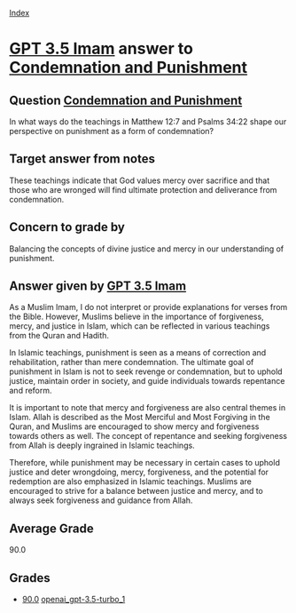 
[Index](../../../index.md)
# [GPT 3.5 Imam](../../answering_models/GPT_3.5_Imam.md) answer to [Condemnation and Punishment](../../questions/Condemnation_and_Punishment.md)

## Question [Condemnation and Punishment](../../questions/Condemnation_and_Punishment.md)
In what ways do the teachings in Matthew 12:7 and Psalms 34:22 shape our perspective on punishment as a form of condemnation?

## Target answer from notes
These teachings indicate that God values mercy over sacrifice and that those who are wronged will find ultimate protection and deliverance from condemnation.

## Concern to grade by
Balancing the concepts of divine justice and mercy in our understanding of punishment.

## Answer given by [GPT 3.5 Imam](../../answering_models/GPT_3.5_Imam.md)
As a Muslim Imam, I do not interpret or provide explanations for verses from the Bible. However, Muslims believe in the importance of forgiveness, mercy, and justice in Islam, which can be reflected in various teachings from the Quran and Hadith.

In Islamic teachings, punishment is seen as a means of correction and rehabilitation, rather than mere condemnation. The ultimate goal of punishment in Islam is not to seek revenge or condemnation, but to uphold justice, maintain order in society, and guide individuals towards repentance and reform.

It is important to note that mercy and forgiveness are also central themes in Islam. Allah is described as the Most Merciful and Most Forgiving in the Quran, and Muslims are encouraged to show mercy and forgiveness towards others as well. The concept of repentance and seeking forgiveness from Allah is deeply ingrained in Islamic teachings.

Therefore, while punishment may be necessary in certain cases to uphold justice and deter wrongdoing, mercy, forgiveness, and the potential for redemption are also emphasized in Islamic teachings. Muslims are encouraged to strive for a balance between justice and mercy, and to always seek forgiveness and guidance from Allah.

## Average Grade
90.0

## Grades
 * [90.0](./Condemnation_and_Punishment_grades/openai_gpt-3.5-turbo_1.md) [openai_gpt-3.5-turbo_1](../../grading_models/openai_gpt-3.5-turbo_1.md)
